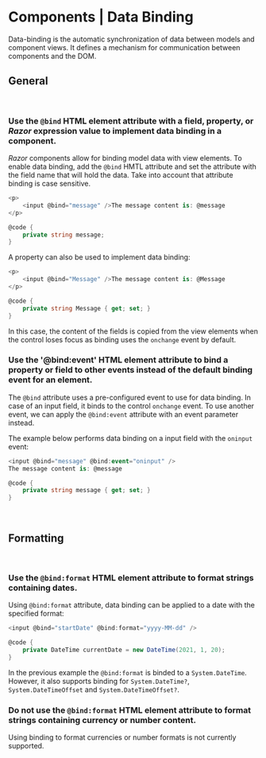 # Components | Data Binding

Data-binding is the automatic synchronization of data between models and component views. It defines a mechanism for communication between components and the DOM.
<br>


## General
<br>


### Use the `@bind` HTML element attribute with a field, property, or _Razor_ expression value to implement data binding in a component.

_Razor_ components allow for binding model data with view elements. To enable data binding, add the `@bind` HMTL attribute and set the attribute with the field name that
will hold the data. Take into account that attribute binding is case sensitive.

```csharp
<p>
    <input @bind="message" />The message content is: @message
</p>

@code {
    private string message;
}
```

A property can also be used to implement data binding:

```csharp
<p>
    <input @bind="Message" />The message content is: @Message
</p>

@code {
    private string Message { get; set; }
}
```

In this case, the content of the fields is copied from the view elements when the control loses focus as binding uses the `onchange` event by default.
<br>


### Use the '@bind:event' HTML element attribute to bind a property or field to other events instead of the default binding event for an element.

The `@bind` attribute uses a pre-configured event to use for data binding. In case of an input field, it binds to the control `onchange` event. To use another event,
we can apply the `@bind:event` attribute with an event parameter instead.

The example below performs data binding on a input field with the `oninput` event:

```csharp
<input @bind="message" @bind:event="oninput" />
The message content is: @message

@code {
    private string message { get; set; }
}
```
<br>


## Formatting
<br>


### Use the `@bind:format` HTML element attribute to format strings containing dates.

Using `@bind:format` attribute, data binding can be applied to a date with the specified format:

```csharp
<input @bind="startDate" @bind:format="yyyy-MM-dd" />

@code {
    private DateTime currentDate = new DateTime(2021, 1, 20);
}
```

In the previous example the `@bind:format` is binded to a `System.DateTime`. However, it also supports binding for `System.DateTime?`, `System.DateTimeOffset` and
`System.DateTimeOffset?`.
<br>


### Do not use the `@bind:format` HTML element attribute to format strings containing currency or number content.

Using binding to format currencies or number formats is not currently supported.
<br>


